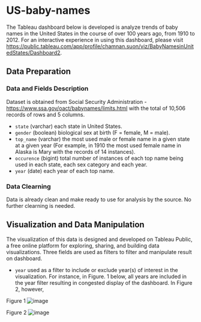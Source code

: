 # US-baby-names
The Tableau dashboard below is developed is analyze trends of baby names in the United States in the course of over 100 years ago, from 1910 to 2012. For an interactive experience in using this dashboard, please visit https://public.tableau.com/app/profile/chamnan.suon/viz/BabyNamesinUnitedStates/Dashboard2.

## Data Preparation
### Data and Fields Description
Dataset is obtained from Social Security Administration - https://www.ssa.gov/oact/babynames/limits.html with the total of 10,506 records of rows and 5 columns.
- `state` (varchar) each state in United States.
- `gender` (boolean) biological sex at birth (F = female, M = male).
- `top_name` (varchar) the most used male or female name in a given state at a given year (For example, in 1910 the most used female name in Alaska is Mary with the records of 14 instances).
- `occurence` (bigint) total number of instances of each top name being used in each state, each sex category and each year.
- `year` (date) each year of each top name.

### Data Clearning
Data is already clean and make ready to use for analysis by the source. No further clearning is needed.

## Visualization and Data Manipulation
The visualization of this data is designed and developed on Tableau Public, a free online platform for exploring, sharing, and building data visualizations.
Three fields are used as filters to filter and manipulate result on dashboard.
- `year` used as a filter to include or exclude year(s) of interest in the visualization. For instance, in Figure. 1 below, all years are included in the year filter resulting in congested display of the dashboard. In Figure 2, however,

Figure 1
![image](https://github.com/user-attachments/assets/48bd6c90-ec2b-432f-8764-b6c370fe0a6b)

Figure 2
![image](https://github.com/user-attachments/assets/55497a3d-a0f3-4b5f-9da8-0387c5ec7954)
